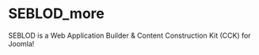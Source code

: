 SEBLOD_more
===========

SEBLOD is a Web Application Builder &amp; Content Construction Kit (CCK) for Joomla!
